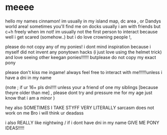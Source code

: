 # meeee


hello my names cinnamon! im usually in my island map, dc area , or Dandys world area! sometimes you'll find me on docks
usually i am with friends but c+h freely when im not! im usually not the first person to interact because well i get scared (somehow..) but i do love crowning people !,

please do not copy any of my ponies! i dont mind inspiration because i myself did not invent any ponytown hacks (i just love using the helmet trick) and love seeing other keegan ponies!!!!!! butplease do not copy my exact pony

please don't kiss me ingame! always feel free to interact with me!!!!!!unless i have a dni in my name

(note ; if ur 16+ pls dni!!!! unless your a friend of one my siblings [because theyre older than me] , please dont try and pressure me for my age just know that i am a minor )

hey also SOMETIMES I TAKE STYFF VERY LITERALLY
sarcasm does not work on me Bro i will think ur deadass

i also REALLY like nightwing / if i dont have dni in my name GIVE ME PONY IDEAS!!!!!

